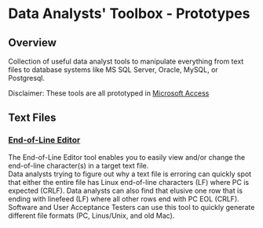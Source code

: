 # Data Analysts' Toolbox - Prototypes

## Overview
Collection of useful data analyst tools to manipulate everything from text files to database systems like MS SQL Server, Oracle, MySQL, or Postgresql. 

Disclaimer:  These tools are all prototyped in [Microsoft Access](https://github.com/DataResearchLabs/data_analysts_toolbox_prototypes/blob/main/FAQ.md#q01)


## Text Files


### [End-of-Line Editor](https://github.com/DataResearchLabs/data_analysts_toolbox_prototypes/blob/main/text_files_end_of_line_editor/ms_access.md)
The End-of-Line Editor tool enables you to easily view and/or change the end-of-line character(s) in a target text file.<br>
Data analysts trying to figure out why a text file is erroring can quickly spot that either the entire file has Linux end-of-line characters (LF) where PC is expected (CRLF).   Data analysts can also find that elusive one row that is ending with linefeed (LF) where all other rows end with PC EOL (CRLF).  Software and User Acceptance Testers can use this tool to quickly generate different file formats (PC, Linus/Unix, and old Mac).<br>
<br>
<br>




